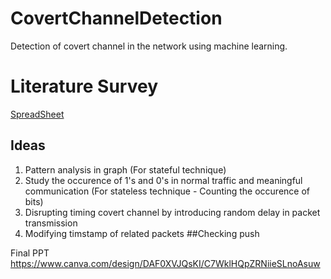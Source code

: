 # CovertChannelDetection
Detection of covert channel in the network using machine learning.

# Literature Survey
[SpreadSheet](https://docs.google.com/spreadsheets/d/18hXsATAqJMUNwnvucOfUVm8bMuZcC0YDWaeEXVuBem8/edit#gid=0)

## Ideas
1. Pattern analysis in graph (For stateful technique)
2. Study the occurence of 1's and 0's in normal traffic and meaningful communication (For stateless technique - Counting the occurence of bits)
3. Disrupting timing covert channel by introducing random delay in packet transmission
4. Modifying timstamp of related packets
##Checking push


Final PPT 
https://www.canva.com/design/DAF0XVJQsKI/C7WklHQpZRNiieSLnoAsuw
